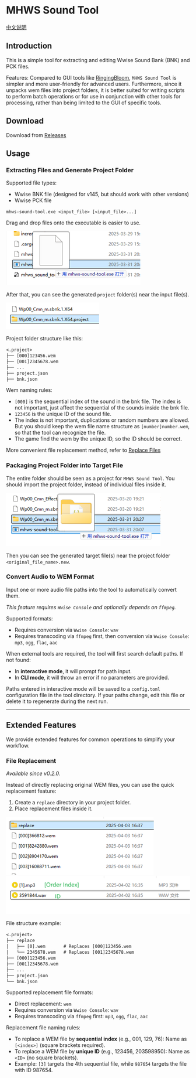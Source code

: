 # MHWS Sound Tool

[中文说明](docs/README_zh-CN.md)

## Introduction

This is a simple tool for extracting and editing Wwise Sound Bank (BNK) and PCK files.

Features: Compared to GUI tools like [RingingBloom](https://github.com/Silvris/RingingBloom), `MHWS Sound Tool` is simpler and more user-friendly for advanced users. Furthermore, since it unpacks wem files into project folders, it is better suited for writing scripts to perform batch operations or for use in conjunction with other tools for processing, rather than being limited to the GUI of specific tools.

## Download

Download from [Releases](https://github.com/eigeen/mhws-sound-tool/releases)

## Usage

### Extracting Files and Generate Project Folder

Supported file types:
- Wwise BNK file (designed for v145, but should work with other versions)
- Wwise PCK file

```
mhws-sound-tool.exe <input_file> [<input_file>...]
```

Drag and drop files onto the executable is easier to use.

![Drag and drop files](docs/img/drag-and-drop-file.png)

After that, you can see the generated `project` folder(s) near the input file(s).

![generated project folder](docs/img/generated-project-folder.png)

Project folder structure like this:
```
<.project>
├── [000]123456.wem
├── [001]2345678.wem
├── ...
├── project.json
├── bnk.json
```

Wem naming rules:
- `[000]` is the sequential index of the sound in the bnk file. The index is not important, just affect the sequential of the sounds inside the bnk file.
- `123456` is the unique ID of the sound file.
- The index is not important, duplications or random numbers are allowed. But you should keep the wem file name structure as `[number]number.wem`, so that the tool can recognize the file.
- The game find the wem by the unique ID, so the ID should be correct.

More convenient file replacement method, refer to [Replace Files](#File-Replacement)

### Packaging Project Folder into Target File

The entire folder should be seen as a project for `MHWS Sound Tool`. You should import the project folder, instead of individual files inside it.

![Drag and drop project folder](docs/img/drag-and-drop-project-folder.png)

Then you can see the generated target file(s) near the project folder `<original_file_name>.new`.

### Convert Audio to WEM Format

Input one or more audio file paths into the tool to automatically convert them.

*This feature requires `Wwise Console` and optionally depends on `ffmpeg`.*

Supported formats:  
- Requires conversion via `Wwise Console`: `wav`  
- Requires transcoding via `ffmpeg` first, then conversion via `Wwise Console`: `mp3`, `ogg`, `flac`, `aac`

When external tools are required, the tool will first search default paths. If not found:  
- In **interactive mode**, it will prompt for path input.  
- In **CLI mode**, it will throw an error if no parameters are provided.  

Paths entered in interactive mode will be saved to a `config.toml` configuration file in the tool directory. If your paths change, edit this file or delete it to regenerate during the next run.

---

## Extended Features

We provide extended features for common operations to simplify your workflow.

### File Replacement

*Available since v0.2.0.*

Instead of directly replacing original WEM files, you can use the quick replacement feature:  

1. Create a `replace` directory in your project folder.  
2. Place replacement files inside it.  

![Replace directory](docs/img/replace-dir.png)  
![Replace files](docs/img/replace-dir-in.png)  

File structure example:  
```
<.project>
├── replace
│   ├── [0].wem       # Replaces [000]123456.wem
│   └── 2345678.wem   # Replaces [001]2345678.wem
├── [000]123456.wem
├── [001]2345678.wem
├── ...
├── project.json
└── bnk.json
```

Supported replacement file formats:  
- Direct replacement: `wem`  
- Requires conversion via `Wwise Console`: `wav`  
- Requires transcoding via `ffmpeg` first: `mp3`, `ogg`, `flac`, `aac`  

Replacement file naming rules:  
- To replace a WEM file by **sequential index** (e.g., 001, 129, 76): Name as `[<index>]` (square brackets required).  
- To replace a WEM file by **unique ID** (e.g., 123456, 203598950): Name as `<ID>` (no square brackets).  
- Example: `[3]` targets the 4th sequential file, while `987654` targets the file with ID 987654.